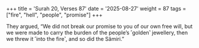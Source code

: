 +++
title = 'Surah 20, Verses 87'
date = '2025-08-27'
weight = 87
tags = ["fire", "hell", "people", "promise"]
+++

They argued, “We did not break our promise to you of our own free will, but we were made to carry the burden of the people’s ˹golden˺ jewellery, then we threw it ˹into the fire˺, and so did the Sâmiri.”